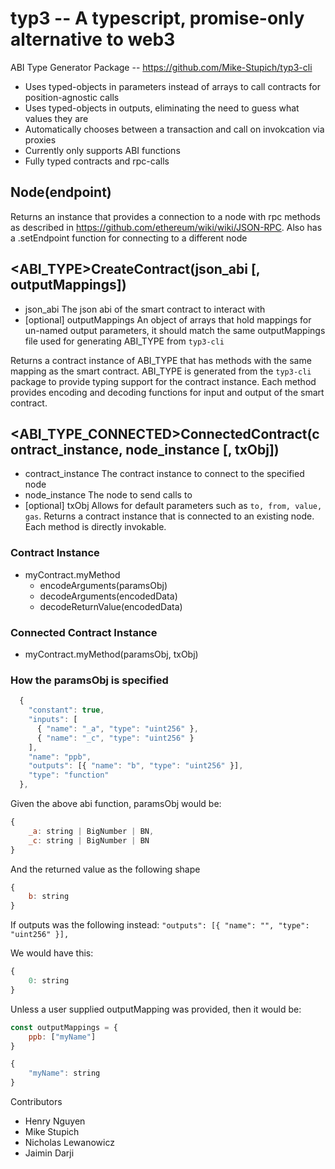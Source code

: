 # typ3 -- A typescript, promise-only alternative to web3

ABI Type Generator Package -- https://github.com/Mike-Stupich/typ3-cli
 
- Uses typed-objects in parameters instead of arrays to call contracts for position-agnostic calls 
- Uses typed-objects in outputs, eliminating the need to guess what values they are 
- Automatically chooses between a transaction and call on invokcation via proxies
- Currently only supports ABI functions 
- Fully typed contracts and rpc-calls

##  Node(endpoint) 

Returns an instance that provides a connection to a node with rpc methods as described in https://github.com/ethereum/wiki/wiki/JSON-RPC. 
Also has a .setEndpoint function for connecting to a different node

## <ABI_TYPE>CreateContract(json_abi [, outputMappings])
 - json_abi The json abi of the smart contract to interact with
 - [optional] outputMappings An object of arrays that hold mappings for un-named output parameters, it should match the same outputMappings file used for generating ABI_TYPE from `typ3-cli`

Returns a contract instance of ABI_TYPE that has methods with the same mapping as the smart contract. ABI_TYPE is generated from the `typ3-cli` package to provide typing support for the contract instance. Each method provides encoding and decoding functions for input and output of the smart contract. 

## <ABI_TYPE_CONNECTED>ConnectedContract(contract_instance, node_instance [, txObj])
 - contract_instance The contract instance to connect to the specified node 
 - node_instance The node to send calls to 
 - [optional] txObj Allows for default parameters such as `to, from, value, gas`. 
Returns a contract instance that is connected to an existing node. Each method is directly invokable. 

### Contract Instance
- myContract.myMethod 
    - encodeArguments(paramsObj)
    - decodeArguments(encodedData)
    - decodeReturnValue(encodedData)

### Connected Contract Instance
- myContract.myMethod(paramsObj, txObj)

### How the paramsObj is specified

```js 
  {
    "constant": true,
    "inputs": [
      { "name": "_a", "type": "uint256" },
      { "name": "_c", "type": "uint256" }
    ],
    "name": "ppb",
    "outputs": [{ "name": "b", "type": "uint256" }],
    "type": "function"
  },
```
Given the above abi function, paramsObj would be: 

```js
{   
    _a: string | BigNumber | BN,  
    _c: string | BigNumber | BN
}
```
And the returned value as the following shape 

```js
{
    b: string
}
```

If outputs was the following instead: `"outputs": [{ "name": "", "type": "uint256" }],`

We would have this: 
```js
{
    0: string
}
```

Unless a user supplied outputMapping was provided, then it would be:

```js
const outputMappings = {
    ppb: ["myName"]
}

{
    "myName": string
}
```

Contributors
- Henry Nguyen
- Mike Stupich
- Nicholas Lewanowicz
- Jaimin Darji
